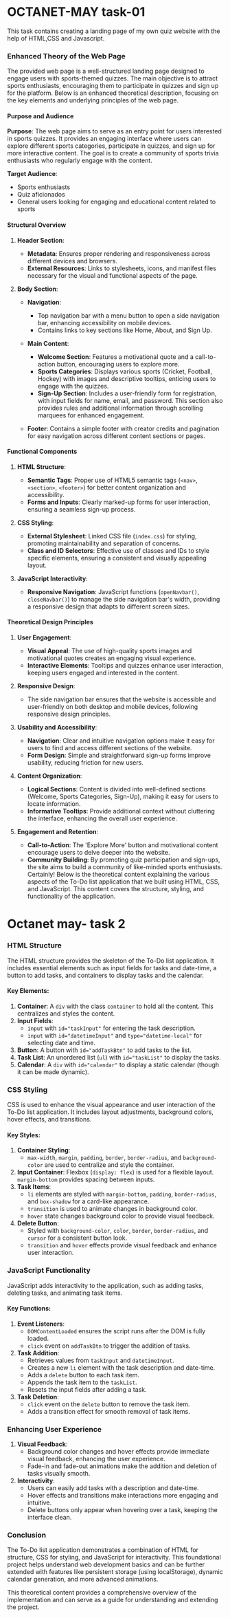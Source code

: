 # OCTANET-MAY task-01
This task contains creating a landing page of my own quiz website with the help of HTML,CSS and Javascript.
### Enhanced Theory of the Web Page

The provided web page is a well-structured landing page designed to engage users with sports-themed quizzes. The main objective is to attract sports enthusiasts, encouraging them to participate in quizzes and sign up for the platform. Below is an enhanced theoretical description, focusing on the key elements and underlying principles of the web page.

#### Purpose and Audience

**Purpose**:
The web page aims to serve as an entry point for users interested in sports quizzes. It provides an engaging interface where users can explore different sports categories, participate in quizzes, and sign up for more interactive content. The goal is to create a community of sports trivia enthusiasts who regularly engage with the content.

**Target Audience**:
- Sports enthusiasts
- Quiz aficionados
- General users looking for engaging and educational content related to sports

#### Structural Overview

1. **Header Section**:
    - **Metadata**: Ensures proper rendering and responsiveness across different devices and browsers.
    - **External Resources**: Links to stylesheets, icons, and manifest files necessary for the visual and functional aspects of the page.

2. **Body Section**:
    - **Navigation**: 
        - Top navigation bar with a menu button to open a side navigation bar, enhancing accessibility on mobile devices.
        - Contains links to key sections like Home, About, and Sign Up.

    - **Main Content**: 
        - **Welcome Section**: Features a motivational quote and a call-to-action button, encouraging users to explore more.
        - **Sports Categories**: Displays various sports (Cricket, Football, Hockey) with images and descriptive tooltips, enticing users to engage with the quizzes.
        - **Sign-Up Section**: Includes a user-friendly form for registration, with input fields for name, email, and password. This section also provides rules and additional information through scrolling marquees for enhanced engagement.

    - **Footer**: Contains a simple footer with creator credits and pagination for easy navigation across different content sections or pages.

#### Functional Components

1. **HTML Structure**:
    - **Semantic Tags**: Proper use of HTML5 semantic tags (`<nav>`, `<section>`, `<footer>`) for better content organization and accessibility.
    - **Forms and Inputs**: Clearly marked-up forms for user interaction, ensuring a seamless sign-up process.

2. **CSS Styling**:
    - **External Stylesheet**: Linked CSS file (`index.css`) for styling, promoting maintainability and separation of concerns.
    - **Class and ID Selectors**: Effective use of classes and IDs to style specific elements, ensuring a consistent and visually appealing layout.

3. **JavaScript Interactivity**:
    - **Responsive Navigation**: JavaScript functions (`openNavbar()`, `closeNavbar()`) to manage the side navigation bar's width, providing a responsive design that adapts to different screen sizes.

#### Theoretical Design Principles

1. **User Engagement**:
    - **Visual Appeal**: The use of high-quality sports images and motivational quotes creates an engaging visual experience.
    - **Interactive Elements**: Tooltips and quizzes enhance user interaction, keeping users engaged and interested in the content.

2. **Responsive Design**:
    - The side navigation bar ensures that the website is accessible and user-friendly on both desktop and mobile devices, following responsive design principles.

3. **Usability and Accessibility**:
    - **Navigation**: Clear and intuitive navigation options make it easy for users to find and access different sections of the website.
    - **Form Design**: Simple and straightforward sign-up forms improve usability, reducing friction for new users.

4. **Content Organization**:
    - **Logical Sections**: Content is divided into well-defined sections (Welcome, Sports Categories, Sign-Up), making it easy for users to locate information.
    - **Informative Tooltips**: Provide additional context without cluttering the interface, enhancing the overall user experience.

5. **Engagement and Retention**:
    - **Call-to-Action**: The 'Explore More' button and motivational content encourage users to delve deeper into the website.
    - **Community Building**: By promoting quiz participation and sign-ups, the site aims to build a community of like-minded sports enthusiasts.
Certainly! Below is the theoretical content explaining the various aspects of the To-Do list application that we built using HTML, CSS, and JavaScript. This content covers the structure, styling, and functionality of the application.
# Octanet may- task 2

### HTML Structure

The HTML structure provides the skeleton of the To-Do list application. It includes essential elements such as input fields for tasks and date-time, a button to add tasks, and containers to display tasks and the calendar.

#### Key Elements:

1. **Container**: A `div` with the class `container` to hold all the content. This centralizes and styles the content.
2. **Input Fields**: 
   - `input` with `id="taskInput"` for entering the task description.
   - `input` with `id="datetimeInput"` and `type="datetime-local"` for selecting date and time.
3. **Button**: A button with `id="addTaskBtn"` to add tasks to the list.
4. **Task List**: An unordered list (`ul`) with `id="taskList"` to display the tasks.
5. **Calendar**: A `div` with `id="calendar"` to display a static calendar (though it can be made dynamic).

### CSS Styling

CSS is used to enhance the visual appearance and user interaction of the To-Do list application. It includes layout adjustments, background colors, hover effects, and transitions.

#### Key Styles:

1. **Container Styling**: 
   - `max-width`, `margin`, `padding`, `border`, `border-radius`, and `background-color` are used to centralize and style the container.
2. **Input Container**: Flexbox (`display: flex`) is used for a flexible layout. `margin-bottom` provides spacing between inputs.
3. **Task Items**:
   - `li` elements are styled with `margin-bottom`, `padding`, `border-radius`, and `box-shadow` for a card-like appearance.
   - `transition` is used to animate changes in background color.
   - `hover` state changes background color to provide visual feedback.
4. **Delete Button**:
   - Styled with `background-color`, `color`, `border`, `border-radius`, and `cursor` for a consistent button look.
   - `transition` and `hover` effects provide visual feedback and enhance user interaction.

### JavaScript Functionality

JavaScript adds interactivity to the application, such as adding tasks, deleting tasks, and animating task items.

#### Key Functions:

1. **Event Listeners**:
   - `DOMContentLoaded` ensures the script runs after the DOM is fully loaded.
   - `click` event on `addTaskBtn` to trigger the addition of tasks.
2. **Task Addition**:
   - Retrieves values from `taskInput` and `datetimeInput`.
   - Creates a new `li` element with the task description and date-time.
   - Adds a `delete` button to each task item.
   - Appends the task item to the `taskList`.
   - Resets the input fields after adding a task.
3. **Task Deletion**:
   - `click` event on the `delete` button to remove the task item.
   - Adds a transition effect for smooth removal of task items.

### Enhancing User Experience

1. **Visual Feedback**: 
   - Background color changes and hover effects provide immediate visual feedback, enhancing the user experience.
   - Fade-in and fade-out animations make the addition and deletion of tasks visually smooth.
2. **Interactivity**:
   - Users can easily add tasks with a description and date-time.
   - Hover effects and transitions make interactions more engaging and intuitive.
   - Delete buttons only appear when hovering over a task, keeping the interface clean.

### Conclusion

The To-Do list application demonstrates a combination of HTML for structure, CSS for styling, and JavaScript for interactivity. This foundational project helps understand web development basics and can be further extended with features like persistent storage (using localStorage), dynamic calendar generation, and more advanced animations.

This theoretical content provides a comprehensive overview of the implementation and can serve as a guide for understanding and extending the project.

